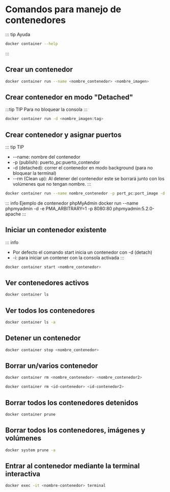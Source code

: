 # Comandos para manejo de contenedores

::: tip Ayuda
```bash
docker container --help
```
:::

## Crear un contenedor

```bash
docker container run --name <nombre_contenedor> <nombre_imagen>
```

## Crear contenedor en modo "Detached"

:::tip TIP
Para no bloquear la consola
:::

```bash
docker container run -d <nombre_imagen:tag>
```

## Crear contenedor y asignar puertos

::: tip TIP
* --name: nombre del contenedor
* -p (publish): puerto_pc:puerto_contendor
* -d (detached): correr el contenedor en modo background (para no bloquear la terminal)
* --rm (Clean up): Al detener del contenedor este se borrará junto con los volúmenes que no tengan nombre.
:::

```bash
docker container run --name nombre_contenedor -p port_pc:port_image -d nombre_imagen/id
```

::: info Ejemplo de contenedor phpMyAdmin
docker run --name phpmyadmin -d -e PMA_ARBITRARY=1 -p 8080:80 phpmyadmin:5.2.0-apache
:::

## Iniciar un contenedor existente

::: info
* Por defecto el comando start inicia un contenedor con -d (detach)
* -i: para iniciar un contener con la consola activada
:::

```bash
docker container start <nombre_contenedor>
```

## Ver contenedores activos

```bash
docker container ls
```

## Ver todos los contenedores

```bash
docker container ls -a
```

## Detener un contenedor

```bash
docker container stop <nombre_contenedor>
```

## Borrar un/varios contenedor

```bash
docker container rm <nombre_contenedor> <nombre_contenedor2>
```

```bash
docker container rm <id-contenedor> <id-contenedor2>
```

## Borrar todos los contenedores detenidos

```bash
docker container prune
```

## Borrar todos los contenedores, imágenes y volúmenes

```bash
docker system prune -a
```

## Entrar al contenedor mediante la terminal interactiva

```bash
docker exec -it <nombre-contenedor> terminal
```
